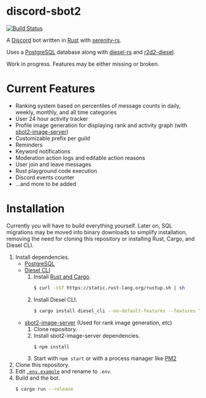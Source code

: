 # discord-sbot2
[![Build Status](https://travis-ci.org/drklee3/discord-sbot2.svg?branch=master)](https://travis-ci.org/drklee3/discord-sbot2)

A [Discord](https://discordapp.com) bot written in [Rust](https://www.rust-lang.org/) with [serenity-rs](https://github.com/zeyla/serenity).

Uses a [PostgreSQL](https://www.postgresql.org) database along with [diesel-rs](https://github.com/diesel-rs/diesel) and [r2d2-diesel](https://github.com/diesel-rs/r2d2-diesel).

Work in progress.  Features may be either missing or broken.

# Current Features
* Ranking system based on percentiles of message counts in daily, weekly, monthly, and all time categories
* User 24 hour activity tracker
* Profile image generation for displaying rank and activity graph (with [sbot2-image-server](https://github.com/drklee3/sbot2-image-server))
* Customizable prefix per guild
* Reminders
* Keyword notifications
* Moderation action logs and editable action reasons
* User join and leave messages
* Rust playground code execution
* Discord events counter
* ...and more to be added

# Installation
Currently you will have to build everything yourself.  Later on, SQL migrations may be moved into binary downloads to simplify installation, removing the need for cloning this repository or installing Rust, Cargo, and Diesel CLI.

1. Install dependencies.
    * [PostgreSQL](https://www.postgresql.org)
    * [Diesel CLI](https://github.com/diesel-rs/diesel/tree/master/diesel_cli)
        1. Install [Rust and Cargo](http://doc.crates.io).
            ```bash
            $ curl -sSf https://static.rust-lang.org/rustup.sh | sh
            ```
        2. Install Diesel CLI.
            ```bash
            $ cargo install diesel_cli --no-default-features --features "postgres"
            ```
    * [sbot2-image-server](https://github.com/drklee3/sbot2-image-server) (Used for rank image generation, etc)
        1. Clone repository.
        2. Install sbot2-image-server dependencies.
            ```bash
            $ npm install
            ```
        3. Start with `npm start` or with a process manager like [PM2](https://github.com/Unitech/pm2)
2. Clone this repository.
3. Edit [`.env.example`](.env.example) and rename to `.env`.
4. Build and the bot.
    ```bash
    $ cargo run --release
    ```
